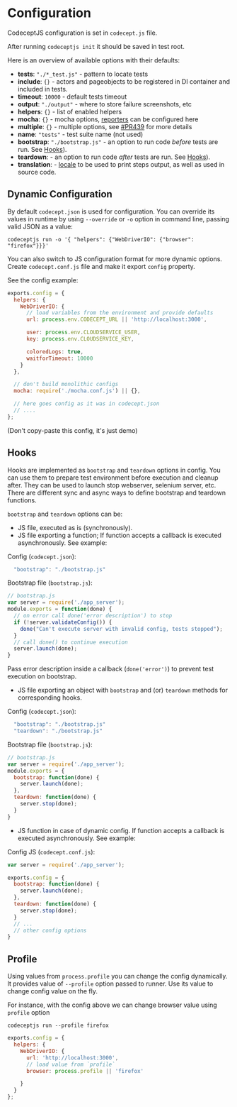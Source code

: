 # Configuration

CodeceptJS configuration is set in `codecept.js` file.

After running `codeceptjs init` it should be saved in test root.

Here is an overview of available options with their defaults:

* **tests**: `"./*_test.js"` - pattern to locate tests
* **include**: `{}` - actors and pageobjects to be registered in DI container and included in tests.
* **timeout**: `10000` - default tests timeout
* **output**: `"./output"` - where to store failure screenshots, etc
* **helpers**: `{}` - list of enabled helpers
* **mocha**: `{}` - mocha options, [reporters](http://codecept.io/reports/) can be configured here
* **multiple**: `{}` - multiple options, see [#PR439](https://github.com/Codeception/CodeceptJS/pull/439) for more details
* **name**: `"tests"` - test suite name (not used)
* **bootstrap**: `"./bootstrap.js"` - an option to run code _before_ tests are run. See [Hooks](#hooks)).
* **teardown**: - an option to run code _after_ tests are run. See [Hooks](#hooks)).
* **translation**: - [locale](http://codecept.io/translation/) to be used to print steps output, as well as used in source code.


## Dynamic Configuration

 By default `codecept.json` is used for configuration. You can override its values in runtime by using `--override` or `-o` option in command line, passing valid JSON as a value:

```
codeceptjs run -o '{ "helpers": {"WebDriverIO": {"browser": "firefox"}}}'
```

 You can also switch to JS configuration format for more dynamic options.
 Create `codecept.conf.js` file and make it export `config` property.

 See the config example:

```js
exports.config = {
  helpers: {
    WebDriverIO: {
      // load variables from the environment and provide defaults
      url: process.env.CODECEPT_URL || 'http://localhost:3000',

      user: process.env.CLOUDSERVICE_USER,
      key: process.env.CLOUDSERVICE_KEY,

      coloredLogs: true,
      waitforTimeout: 10000
    }
  },

  // don't build monolithic configs
  mocha: require('./mocha.conf.js') || {},

  // here goes config as it was in codecept.json
  // ....
};
```

(Don't copy-paste this config, it's just demo)

## Hooks

Hooks are implemented as `bootstrap` and `teardown` options in config. You can use them to prepare test environment before execution and cleanup after.
They can be used to launch stop webserver, selenium server, etc. There are different sync and async ways to define bootstrap and teardown functions.

`bootstrap` and `teardown` options can be:

* JS file, executed as is (synchronously).
* JS file exporting a function; If function accepts a callback is executed asynchronously. See example:

Config (`codecept.json`):

```js
  "bootstrap": "./bootstrap.js"
```

Bootstrap file (`bootstrap.js`):

```js
// bootstrap.js
var server = require('./app_server');
module.exports = function(done) {
  // on error call done('error description') to stop
  if (!server.validateConfig()) {
    done("Can't execute server with invalid config, tests stopped");
  }
  // call done() to continue execution
  server.launch(done);
}
```

Pass error description inside a callback (`done('error')`) to prevent test execution on bootstrap.

* JS file exporting an object with `bootstrap` and (or) `teardown` methods for corresponding hooks.

Config (`codecept.json`):

```js
  "bootstrap": "./bootstrap.js"
  "teardown": "./bootstrap.js"
```

Bootstrap file (`bootstrap.js`):

```js
// bootstrap.js
var server = require('./app_server');
module.exports = {
  bootstrap: function(done) {
    server.launch(done);
  },
  teardown: function(done) {
    server.stop(done);
  }
}
```

* JS function in case of dynamic config. If function accepts a callback is executed asynchronously. See example:

Config JS (`codecept.conf.js`):

```js
var server = require('./app_server');

exports.config = {
  bootstrap: function(done) {
    server.launch(done);
  },
  teardown: function(done) {
    server.stop(done);
  }
  // ...
  // other config options
}

```

## Profile

Using values from `process.profile` you can change the config dynamically.
It provides value of `--profile` option passed to runner.
Use its value to change config value on the fly.

For instance, with the config above we can change browser value using `profile` option

```
codeceptjs run --profile firefox
```

```js
exports.config = {
  helpers: {
    WebDriverIO: {
      url: 'http://localhost:3000',
      // load value from `profile`
      browser: process.profile || 'firefox'

    }
  }
};
```
